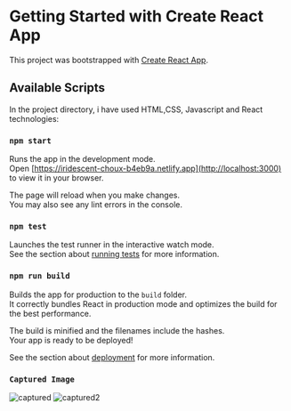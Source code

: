 # Getting Started with Create React App

This project was bootstrapped with [Create React App](https://github.com/facebook/create-react-app).

## Available Scripts

In the project directory, i have used HTML,CSS, Javascript and React technologies:

### `npm start`

Runs the app in the development mode.\
Open [https://iridescent-choux-b4eb9a.netlify.app](http://localhost:3000) to view it in your browser.

The page will reload when you make changes.\
You may also see any lint errors in the console.

### `npm test`

Launches the test runner in the interactive watch mode.\
See the section about [running tests](https://facebook.github.io/create-react-app/docs/running-tests) for more information.

### `npm run build`

Builds the app for production to the `build` folder.\
It correctly bundles React in production mode and optimizes the build for the best performance.

The build is minified and the filenames include the hashes.\
Your app is ready to be deployed!

See the section about [deployment](https://facebook.github.io/create-react-app/docs/deployment) for more information.
### `Captured Image`
![captured](https://user-images.githubusercontent.com/96413187/210543655-139a704b-c175-4b4a-bf24-a4ce6bfc3fd5.PNG)
![captured2](https://user-images.githubusercontent.com/96413187/210543904-c6218bee-7894-46b5-bacb-29dad90ef6aa.PNG)




